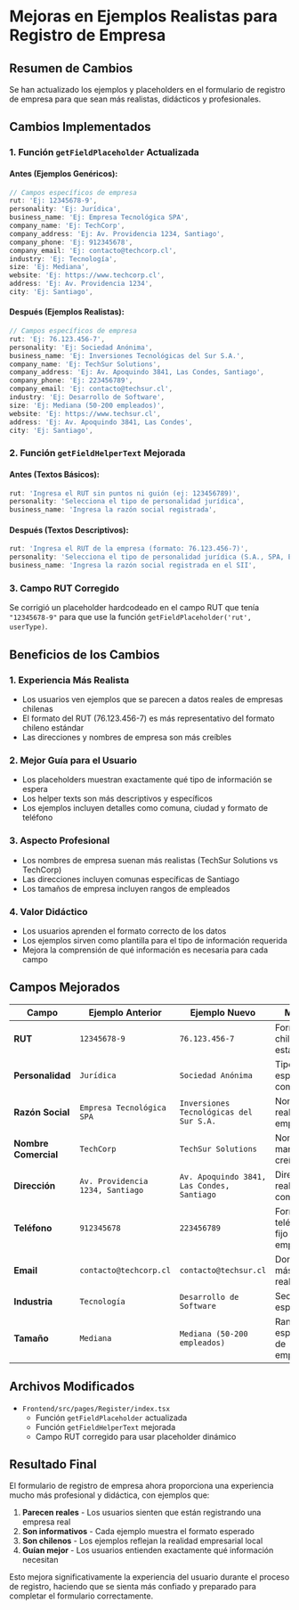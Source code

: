 # Mejoras en Ejemplos Realistas para Registro de Empresa

## Resumen de Cambios

Se han actualizado los ejemplos y placeholders en el formulario de registro de empresa para que sean más realistas, didácticos y profesionales.

## Cambios Implementados

### 1. Función `getFieldPlaceholder` Actualizada

#### Antes (Ejemplos Genéricos):
```typescript
// Campos específicos de empresa
rut: 'Ej: 12345678-9',
personality: 'Ej: Jurídica',
business_name: 'Ej: Empresa Tecnológica SPA',
company_name: 'Ej: TechCorp',
company_address: 'Ej: Av. Providencia 1234, Santiago',
company_phone: 'Ej: 912345678',
company_email: 'Ej: contacto@techcorp.cl',
industry: 'Ej: Tecnología',
size: 'Ej: Mediana',
website: 'Ej: https://www.techcorp.cl',
address: 'Ej: Av. Providencia 1234',
city: 'Ej: Santiago',
```

#### Después (Ejemplos Realistas):
```typescript
// Campos específicos de empresa
rut: 'Ej: 76.123.456-7',
personality: 'Ej: Sociedad Anónima',
business_name: 'Ej: Inversiones Tecnológicas del Sur S.A.',
company_name: 'Ej: TechSur Solutions',
company_address: 'Ej: Av. Apoquindo 3841, Las Condes, Santiago',
company_phone: 'Ej: 223456789',
company_email: 'Ej: contacto@techsur.cl',
industry: 'Ej: Desarrollo de Software',
size: 'Ej: Mediana (50-200 empleados)',
website: 'Ej: https://www.techsur.cl',
address: 'Ej: Av. Apoquindo 3841, Las Condes',
city: 'Ej: Santiago',
```

### 2. Función `getFieldHelperText` Mejorada

#### Antes (Textos Básicos):
```typescript
rut: 'Ingresa el RUT sin puntos ni guión (ej: 123456789)',
personality: 'Selecciona el tipo de personalidad jurídica',
business_name: 'Ingresa la razón social registrada',
```

#### Después (Textos Descriptivos):
```typescript
rut: 'Ingresa el RUT de la empresa (formato: 76.123.456-7)',
personality: 'Selecciona el tipo de personalidad jurídica (S.A., SPA, EIRL, etc.)',
business_name: 'Ingresa la razón social registrada en el SII',
```

### 3. Campo RUT Corregido

Se corrigió un placeholder hardcodeado en el campo RUT que tenía `"12345678-9"` para que use la función `getFieldPlaceholder('rut', userType)`.

## Beneficios de los Cambios

### 1. **Experiencia Más Realista**
- Los usuarios ven ejemplos que se parecen a datos reales de empresas chilenas
- El formato del RUT (76.123.456-7) es más representativo del formato chileno estándar
- Las direcciones y nombres de empresa son más creíbles

### 2. **Mejor Guía para el Usuario**
- Los placeholders muestran exactamente qué tipo de información se espera
- Los helper texts son más descriptivos y específicos
- Los ejemplos incluyen detalles como comuna, ciudad y formato de teléfono

### 3. **Aspecto Profesional**
- Los nombres de empresa suenan más realistas (TechSur Solutions vs TechCorp)
- Las direcciones incluyen comunas específicas de Santiago
- Los tamaños de empresa incluyen rangos de empleados

### 4. **Valor Didáctico**
- Los usuarios aprenden el formato correcto de los datos
- Los ejemplos sirven como plantilla para el tipo de información requerida
- Mejora la comprensión de qué información es necesaria para cada campo

## Campos Mejorados

| Campo | Ejemplo Anterior | Ejemplo Nuevo | Mejora |
|-------|------------------|---------------|---------|
| **RUT** | `12345678-9` | `76.123.456-7` | Formato chileno estándar |
| **Personalidad** | `Jurídica` | `Sociedad Anónima` | Tipo específico común |
| **Razón Social** | `Empresa Tecnológica SPA` | `Inversiones Tecnológicas del Sur S.A.` | Nombre realista de empresa |
| **Nombre Comercial** | `TechCorp` | `TechSur Solutions` | Nombre de marca creíble |
| **Dirección** | `Av. Providencia 1234, Santiago` | `Av. Apoquindo 3841, Las Condes, Santiago` | Dirección real con comuna |
| **Teléfono** | `912345678` | `223456789` | Formato de teléfono fijo empresarial |
| **Email** | `contacto@techcorp.cl` | `contacto@techsur.cl` | Dominio más realista |
| **Industria** | `Tecnología` | `Desarrollo de Software` | Sector específico |
| **Tamaño** | `Mediana` | `Mediana (50-200 empleados)` | Rango específico de empleados |

## Archivos Modificados

- `Frontend/src/pages/Register/index.tsx`
  - Función `getFieldPlaceholder` actualizada
  - Función `getFieldHelperText` mejorada
  - Campo RUT corregido para usar placeholder dinámico

## Resultado Final

El formulario de registro de empresa ahora proporciona una experiencia mucho más profesional y didáctica, con ejemplos que:

1. **Parecen reales** - Los usuarios sienten que están registrando una empresa real
2. **Son informativos** - Cada ejemplo muestra el formato esperado
3. **Son chilenos** - Los ejemplos reflejan la realidad empresarial local
4. **Guían mejor** - Los usuarios entienden exactamente qué información necesitan

Esto mejora significativamente la experiencia del usuario durante el proceso de registro, haciendo que se sienta más confiado y preparado para completar el formulario correctamente.
